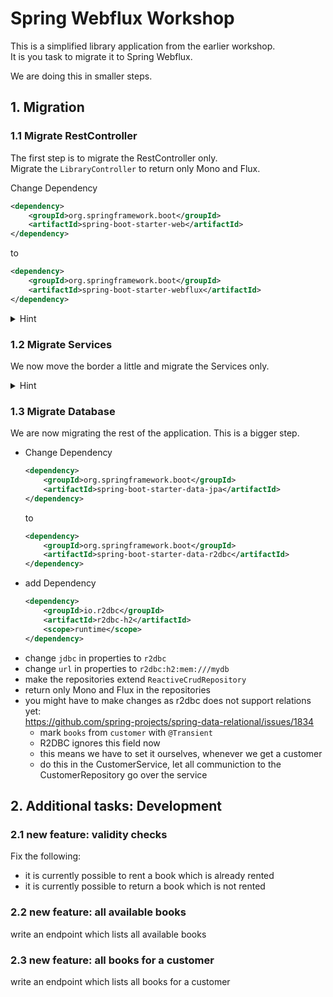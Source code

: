 # Spring Webflux Workshop
This is a simplified library application from the earlier workshop.  
It is you task to migrate it to Spring Webflux.

We are doing this in smaller steps.

## 1. Migration

### 1.1 Migrate RestController
The first step is to migrate the RestController only.  
Migrate the `LibraryController` to return only Mono and Flux.

Change Dependency
```xml
<dependency>
    <groupId>org.springframework.boot</groupId>
    <artifactId>spring-boot-starter-web</artifactId>
</dependency>
```
to
```xml
<dependency>
    <groupId>org.springframework.boot</groupId>
    <artifactId>spring-boot-starter-webflux</artifactId>
</dependency>
```

<details>
<summary>Hint</summary>

Use `Mono.just()` and `Flux.fromIterable()`. 
</details>

### 1.2 Migrate Services
We now move the border a little and migrate the Services only.  

<details>
<summary>Hint</summary>

The Mono and Flux calls should not start in the controller anymore, but right after the database call.
</details>

### 1.3 Migrate Database
We are now migrating the rest of the application. This is a bigger step.

- Change Dependency
    ```xml
    <dependency>
        <groupId>org.springframework.boot</groupId>
        <artifactId>spring-boot-starter-data-jpa</artifactId>
    </dependency>
    ```
    to
    ```xml
    <dependency>
        <groupId>org.springframework.boot</groupId>
        <artifactId>spring-boot-starter-data-r2dbc</artifactId>
    </dependency>
    ```
- add Dependency
    ```xml
    <dependency>
        <groupId>io.r2dbc</groupId>
        <artifactId>r2dbc-h2</artifactId>
        <scope>runtime</scope>
    </dependency>
    ```
- change `jdbc` in properties to `r2dbc` 
- change `url` in properties to `r2dbc:h2:mem:///mydb`
- make the repositories extend `ReactiveCrudRepository`
- return only Mono and Flux in the repositories
- you might have to make changes as r2dbc does not support relations yet:  
https://github.com/spring-projects/spring-data-relational/issues/1834
    - mark `books` from `customer` with `@Transient`
    - R2DBC ignores this field now
    - this means we have to set it ourselves, whenever we get a customer
    - do this in the CustomerService, let all communiction to the CustomerRepository go over the service

## 2. Additional tasks: Development

### 2.1 new feature: validity checks
Fix the following:
- it is currently possible to rent a book which is already rented 
- it is currently possible to return a book which is not rented

### 2.2 new feature: all available books
write an endpoint which lists all available books

### 2.3 new feature: all books for a customer
write an endpoint which lists all books for a customer
